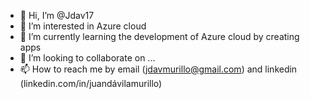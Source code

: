 - 👋 Hi, I’m @Jdav17
- 👀 I’m interested in Azure cloud
- 🌱 I’m currently learning the development of Azure cloud by creating apps
- 💞️ I’m looking to collaborate on ...
- 📫 How to reach me by email (jdavmurillo@gmail.com) and linkedin (linkedin.com/in/juandávilamurillo)



<!---
Jdav17/Jdav17 is a ✨ special ✨ repository because its `README.md` (this file) appears on your GitHub profile.
You can click the Preview link to take a look at your changes.
--->
